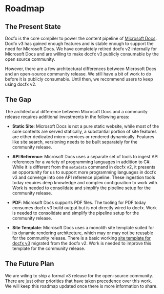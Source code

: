 # Roadmap

## The Present State

Docfx is the core compiler to power the content pipeline of [Microsoft Docs](https://learn.microsoft.com). Docfx v3 has gained enough features and is stable enough to support the need for Microsoft Docs. We have completely retired docfx v2 internally for Microsoft Docs and are willing to make docfx v3 publicly consumable by the open source community.

However, there are a few architectural differences between Microsoft Docs and an open-source community release. We still have a bit of work to do before it is publicly consumable. Until then, we recommend users to keep using docfx v2.

## The Gap

The architectural difference between Microsoft Docs and a community release requires additional investments in the following areas:

- **Static Site**: Microsoft Docs is not a pure static website, while most of the core contents are served statically, a substantial portion of site features are either dedicated micro-services or rendered dynamically. Features like site search, versioning needs to be built separately for the community release.

- **API Reference**: Microsoft Docs uses a separate set of tools to ingest API references for a variety of programming languages in addition to C#. While it is different from the `metadata` command in docfx v2, it presents an opportunity for us to support more programming languages in docfx v3 and converge into one API reference pipeline. These ingestion tools today requires deep knowledge and complex configuration to work with. Work is needed to consolidate and simplify the pipeline setup for the community release.

- **PDF**: Microsoft Docs supports PDF files. The tooling for PDF today consumes docfx v3 build output but is not directly wired to docfx. Work is needed to consolidate and simplify the pipeline setup for the community release.

- **Site Template**: Microsoft Docs uses a monolith site template suited for its dynamic rendering architecture, which may or may not be reusable for the community release. There is a basic working [site template for docfx v3](https://github.com/docascode/template) migrated from the docfx v2. Work is needed to improve this template for the community release.

## The Future Plan

We are wiling to ship a formal v3 release for the open-source community. There are just other priorities that have taken precedence over this work. We will keep this roadmap updated once there is more information to share.
